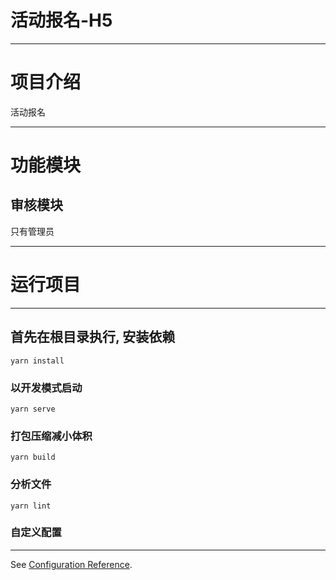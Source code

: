 # 活动报名-H5

***

# 项目介绍

活动报名

***

# 功能模块

## 审核模块
只有管理员
***

# 运行项目

***

## 首先在根目录执行, 安装依赖

```
yarn install
```

### 以开发模式启动

```
yarn serve
```

### 打包压缩减小体积

```
yarn build
```

### 分析文件

```
yarn lint
```

### 自定义配置

***
See [Configuration Reference](https://cli.vuejs.org/config/).
